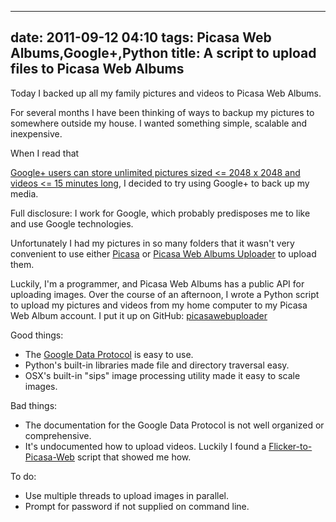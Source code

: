 
---
date: 2011-09-12 04:10
tags: Picasa Web Albums,Google+,Python
title: A script to upload files to Picasa Web Albums
---

Today I backed up all my family pictures and videos to Picasa Web Albums.

For several months I have been thinking of ways to backup my pictures to
somewhere outside my house. I wanted something simple, scalable and
inexpensive.

When I read that

[Google+ users can store unlimited pictures sized <= 2048 x 2048 and videos <= 15 minutes long](http://picasa.google.com/support/bin/http://picasa.google.com/support/bin/answer.py?answer=1224181),
I decided to try using Google+ to back up my media.

Full disclosure: I work for Google, which probably predisposes me to like and
use Google technologies.

Unfortunately I had my pictures in so many folders that it wasn't very
convenient to use either [Picasa](http://picasa.google.com/) or
[Picasa Web Albums Uploader](http://picasa.google.com/mac_tools.html) to upload them.

Luckily, I'm a programmer, and Picasa Web Albums has a public API for
uploading images. Over the course of an afternoon, I wrote a Python script to
upload my pictures and videos from my home computer to my Picasa Web Album
account. I put it up on GitHub:
[picasawebuploader](https://github.com/jackpal/picasawebuploader)

Good things:

* The [Google Data Protocol](http://code.google.com/apis/gdata/) is easy to use.
* Python's built-in libraries made file and directory traversal easy.
* OSX's built-in "sips" image processing utility made it easy to scale images.

Bad things:

* The documentation for the Google Data Protocol is not well organized or comprehensive.
* It's undocumented how to upload videos. Luckily I found a [Flicker-to-Picasa-Web](http://nathanvangheem.com/news/moving-to-picasa-update) script that showed me how.

To do:

* Use multiple threads to upload images in parallel.
* Prompt for password if not supplied on command line.

